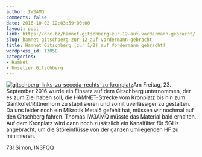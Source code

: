 ```yaml
---
author: IW3AMQ
comments: false
date: 2016-10-02 12:03:59+00:00
layout: post
link: https://drc.bz/hamnet-gitschberg-zur-12-auf-vordermann-gebracht/
slug: hamnet-gitschberg-zur-12-auf-vordermann-gebracht
title: Hamnet Gitschberg (zur 1/2) auf Vordermann gebracht!
wordpress_id: 13058
categories:
- HamNet
- Umsetzer Gitschberg
---
```


[![gitschberg-links-zu-seceda-rechts-zu-kronplatz](https://drc.bz/wp-content/uploads/2016/10/Gitschberg-links-zu-Seceda-rechts-zu-Kronplatz-225x300.jpg)](https://drc.bz/wp-content/uploads/2016/10/Gitschberg-links-zu-Seceda-rechts-zu-Kronplatz.jpg)Am Freitag, 23. September 2016 wurde ein Einsatz auf dem Gitschberg unternommen, der es zum Ziel haben soll, die HAMNET-Strecke vom Kronplatz bis hin zum Gantkofel/Rittnerhorn zu stabilisieren und somit uverlässiger zu gestalten. Da uns leider noch ein Mikrotik Metal5 gefehlt hat, müssen wir nochmal auf den Gitschberg fahren. Thomas IW3AMQ müsste das Material bald erhalten. Auf dem Kronplatz wird dann noch zusätzlich ein Kanalfilter für 5GHz angebracht, um die Störeinflüsse von der ganzen umliegenden HF zu minimieren.




73! Simon, IN3FQQ
